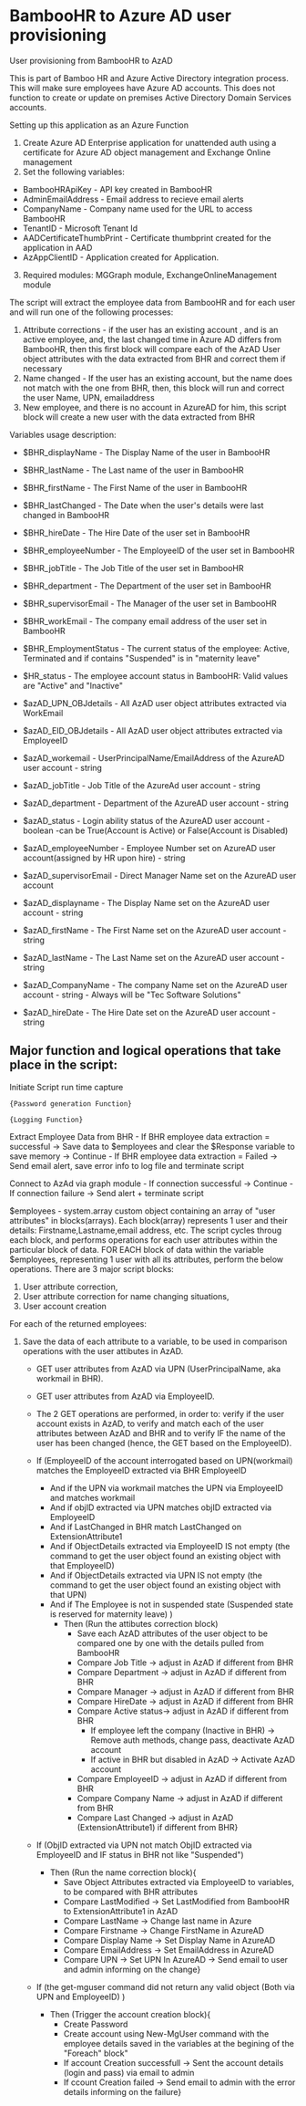 # BambooHR to Azure AD user provisioning
User provisioning from BambooHR to AzAD

This is part of Bamboo HR and Azure Active Directory integration process. This will make sure employees have Azure AD accounts. This does not function to create or update on premises Active Directory Domain Services accounts. 

Setting up this application as an Azure Function

1. Create Azure AD Enterprise application for unattended auth using a certificate for Azure AD object management and Exchange Online management
2. Set the following variables: 
 - BambooHRApiKey - API key created in BambooHR
 - AdminEmailAddress - Email address to recieve email alerts
 - CompanyName - Company name used for the URL to access BambooHR
 - TenantID - Microsoft Tenant Id
 - AADCertificateThumbPrint - Certificate thumbprint created for the application in AAD
 - AzAppClientID - Application created for Application.
3. Required modules: MGGraph module, ExchangeOnlineManagement module

The script will extract the employee data from BambooHR and for each user and will run one of the following processes:
1. Attribute corrections - if the user has an existing account , and is an active employee, and, the last changed time in Azure AD differs from BambooHR, then this first block will compare each of the AzAD User object attributes with the data extracted from BHR and correct them if necessary
2. Name changed - If the user has an existing account, but the name does not match with the one from BHR, then, this block will run and correct the user Name, UPN,	emailaddress
3. New employee, and there is no account in AzureAD for him, this script block will create a new user with the data extracted from BHR

Variables usage description:

- $BHR_displayName - The Display Name of the user in BambooHR
- $BHR_lastName - The Last name of the user in BambooHR
- $BHR_firstName - The First Name of the user in BambooHR
- $BHR_lastChanged - The Date when the user's details were last changed in BambooHR
- $BHR_hireDate - The Hire Date of the user set in BambooHR
- $BHR_employeeNumber - The EmployeeID of the user set in BambooHR
- $BHR_jobTitle - The Job Title of the user set in BambooHR
- $BHR_department - The Department of the user set in BambooHR
- $BHR_supervisorEmail - The Manager of the user set in BambooHR
- $BHR_workEmail - The company email address of the user set in BambooHR
- $BHR_EmploymentStatus - The current status of the employee: Active, Terminated and if contains "Suspended" is in "maternity leave"
- $HR_status - The employee account status in BambooHR: Valid values are "Active" and "Inactive"

- $azAD_UPN_OBJdetails - All AzAD user object attributes extracted via WorkEmail
- $azAD_EID_OBJdetails - All AzAD user object attributes extracted via EmployeeID
- $azAD_workemail - UserPrincipalName/EmailAddress of the AzureAD user account - string
- $azAD_jobTitle - Job Title of the AzureAd user account - string
- $azAD_department - Department of the AzureAD user account - string
- $azAD_status - Login ability status of the AzureAD user account - boolean -can be True(Account is Active) or False(Account is Disabled)
- $azAD_employeeNumber - Employee Number set on AzureAD user account(assigned by HR upon hire) - string
- $azAD_supervisorEmail - Direct Manager Name set on the AzureAD user account
- $azAD_displayname - The Display Name set on the AzureAD user account - string
- $azAD_firstName - The First Name set on the AzureAD user account - string
- $azAD_lastName - The Last Name set on the AzureAD user account - string
- $azAD_CompanyName - The company Name set on the AzureAD user account - string - Always will be "Tec Software Solutions"
- $azAD_hireDate - The Hire Date set on the AzureAD user account - string

## Major function and logical operations that take place in the script:

Initiate Script run time capture

	{Password generation Function}
	
	{Logging Function}
	
Extract Employee Data from BHR
	- If BHR employee data extraction = successful -> Save data to $employees and clear the $Response variable to save memory -> Continue
	- If BHR employee data extraction = Failed -> Send email alert, save error info to log file and terminate script

Connect to AzAd via graph module
	- If connection successful -> Continue
 	- If connection failure -> Send alert + terminate script
	
$employees - system.array custom object containing an array of "user attributes" in blocks(arrays). Each block(array) represents 1 user and their details: Firstname,Lastname,email address, etc. The script cycles throug each block, and performs operations for each user attributes within the particular block of data. FOR EACH block of data within the variable $employees, representing 1 user with all its attributes, perform the below operations. 
There are 3 major script blocks: 
1. User attribute correction, 
2. User attribute correction for name changing situations, 
3. User account creation


For each of the returned employees:

1. Save the data of each attribute to a variable, to be used in comparison operations with the user attibutes in AzAD.
	- GET user attributes from AzAD via UPN (UserPrincipalName, aka workmail in BHR).
	- GET user attributes from AzAD via EmployeeID.
	- The 2 GET operations are performed, in order to: verify if the user account exists in AzAD, to verify and match each of the user attributes between AzAD and BHR and to verify IF the name of the user has been changed (hence, the GET based on the EmployeeID).
		
	- If (EmployeeID of the account interrogated based on UPN(workmail) matches the EmployeeID extracted via BHR EmployeeID
		- And if the UPN via workmail matches the UPN via EmployeeID and matches workmail
		- And if objID extracted via UPN matches objID extracted via EmployeeID
		- And if LastChanged in BHR match LastChanged on ExtensionAttribute1
		- And if ObjectDetails extracted via EmployeeID IS not empty (the command to get the user object found an existing object with that EmployeeID)
		- And if ObjectDetails extracted via UPN IS not empty (the command to get the user object found an existing object with that UPN)
		- And if The Employee is not in suspended state (Suspended state is reserved for maternity leave) )
			- Then (Run the attibutes correction block)
				- Save each AzAD attributes of the user object to be compared one by one with the details pulled from BambooHR
				- Compare Job Title -> adjust in AzAD if different from BHR
				- Compare Department -> adjust in AzAD if different from BHR
				- Compare Manager -> adjust in AzAD if different from BHR
				- Compare HireDate -> adjust in AzAD if different from BHR
				- Compare Active status-> adjust in AzAD if different from BHR 
					- If employee left the company (Inactive in BHR) -> Remove auth methods, change pass, deactivate AzAD account
					- If active in BHR but disabled in AzAD -> Activate AzAD account
				- Compare EmployeeID -> adjust in AzAD if different from BHR
				- Compare Company Name -> adjust in AzAD if different from BHR
				- Compare Last Changed -> adjust in AzAD (ExtensionAttribute1) if different from BHR}													
															
	- If (ObjID extracted via UPN not match ObjID extracted via EmployeeID and IF status in BHR not like "Suspended")
		- Then (Run the name correction block){
			- Save Object Attributes extracted via EmployeeID to variables, to be compared with BHR attributes
			- Compare LastModified -> Set LastModified from BambooHR to ExtensionAttribute1 in AzAD
			- Compare LastName -> Change last name in Azure
			- Compare Firstname -> Change FirstName in AzureAD
			- Compare Display Name -> Set Display Name in AzureAD
			- Compare EmailAddress -> Set EmailAddress in AzureAD
			- Compare UPN -> Set UPN In AzureAD -> Send email to user and admin informing on the change}
														
	- If (the get-mguser command did not return any valid object (Both via UPN and EmployeeID) )
		- Then (Trigger the account creation block){
			- Create Password
			- Create account using New-MgUser command with the employee details saved in the variables at the begining of the "Foreach" block"
			- If account Creation successfull -> Sent the account details (login and pass) via email to admin
			- If ccount Creation failed -> Send email to admin with the error details informing on the failure}

